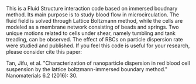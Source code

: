 This is a Fluid Structure interaction code based on immersed boudnary method.
Its main purpose is to study blood flow in microcirculation.
The fluid field is solved through Lattice Boltzmann method, while the cells 
are modeled as a membrane network consisting of beads and springs. Two unique
motions related to cells under shear, namely tumbling and tank treading,
can be observed. The effect of RBCs on particle dispersion rate were studied 
and published. If you feel this code is useful for your research, please consider
cite this paper:

Tan, Jifu, et al. "Characterization of nanoparticle dispersion in red blood cell suspension by the lattice boltzmann-immersed boundary method." Nanomaterials 6.2 (2016): 30.
